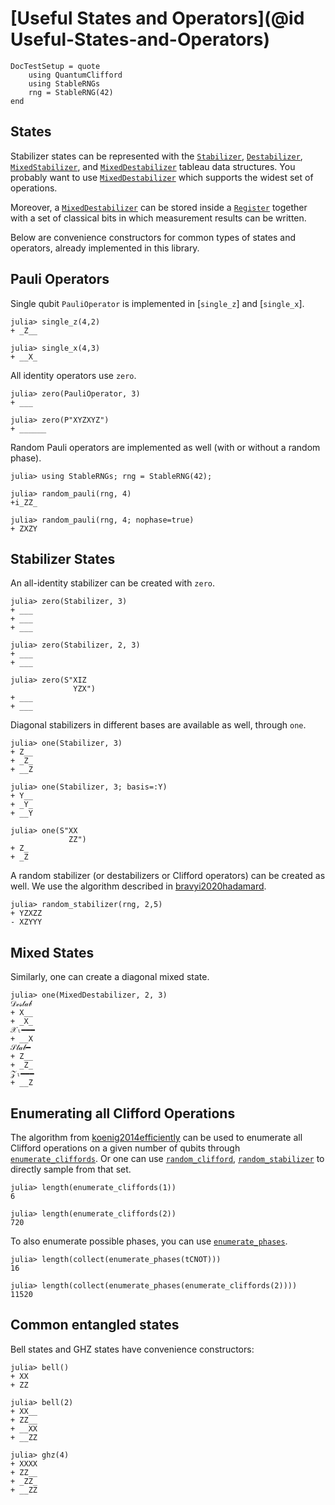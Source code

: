 # [Useful States and Operators](@id Useful-States-and-Operators)

```@meta
DocTestSetup = quote
    using QuantumClifford
    using StableRNGs
    rng = StableRNG(42)
end
```
## States

Stabilizer states can be represented with the [`Stabilizer`](@ref), [`Destabilizer`](@ref), [`MixedStabilizer`](@ref), and [`MixedDestabilizer`](@ref) tableau data structures. You probably want to use [`MixedDestabilizer`](@ref) which supports the widest set of operations.

Moreover, a [`MixedDestabilizer`](@ref) can be stored inside a [`Register`](@ref) together with a set of classical bits in which measurement results can be written.

Below are convenience constructors for common types of states and operators,
already implemented in this library.

## Pauli Operators

Single qubit `PauliOperator` is implemented in [`single_z`] and [`single_x`].

```jldoctest
julia> single_z(4,2)
+ _Z__

julia> single_x(4,3)
+ __X_
```

All identity operators use `zero`.

```jldoctest
julia> zero(PauliOperator, 3)
+ ___

julia> zero(P"XYZXYZ")
+ ______
```

Random Pauli operators are implemented as well (with or without a random phase).

```jldoctest rand
julia> using StableRNGs; rng = StableRNG(42);

julia> random_pauli(rng, 4)
+i_ZZ_

julia> random_pauli(rng, 4; nophase=true)
+ ZXZY
```

## Stabilizer States

An all-identity stabilizer can be created with `zero`.

```jldoctest
julia> zero(Stabilizer, 3)
+ ___
+ ___
+ ___

julia> zero(Stabilizer, 2, 3)
+ ___
+ ___

julia> zero(S"XIZ
              YZX")
+ ___
+ ___
```

Diagonal stabilizers in different bases are available as well, through `one`.

```jldoctest
julia> one(Stabilizer, 3)
+ Z__
+ _Z_
+ __Z

julia> one(Stabilizer, 3; basis=:Y)
+ Y__
+ _Y_
+ __Y

julia> one(S"XX
             ZZ")
+ Z_
+ _Z
```

A random stabilizer (or destabilizers or Clifford operators) can be created as well. We use the algorithm described in [bravyi2020hadamard](@cite).

```jldoctest rand
julia> random_stabilizer(rng, 2,5)
+ YZXZZ
- XZYYY
```
## Mixed States

Similarly, one can create a diagonal mixed state.

```jldoctest
julia> one(MixedDestabilizer, 2, 3)
𝒟ℯ𝓈𝓉𝒶𝒷
+ X__
+ _X_
𝒳ₗ━━━
+ __X
𝒮𝓉𝒶𝒷━
+ Z__
+ _Z_
𝒵ₗ━━━
+ __Z
```

## Enumerating all Clifford Operations

The algorithm from [koenig2014efficiently](@cite) can be used to enumerate all Clifford operations on a given number of qubits through [`enumerate_cliffords`](@ref).
Or one can use [`random_clifford`](@ref), [`random_stabilizer`](@ref) to directly sample from that set.

```jldoctest
julia> length(enumerate_cliffords(1))
6

julia> length(enumerate_cliffords(2))
720
```

To also enumerate possible phases, you can use [`enumerate_phases`](@ref).

```jldoctest
julia> length(collect(enumerate_phases(tCNOT)))
16

julia> length(collect(enumerate_phases(enumerate_cliffords(2))))
11520
```

## Common entangled states

Bell states and GHZ states have convenience constructors:

```jldoctest
julia> bell()
+ XX
+ ZZ

julia> bell(2)
+ XX__
+ ZZ__
+ __XX
+ __ZZ

julia> ghz(4)
+ XXXX
+ ZZ__
+ _ZZ_
+ __ZZ
```